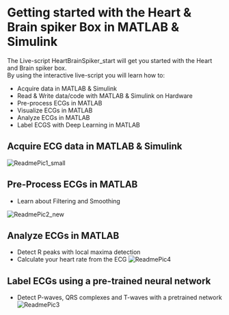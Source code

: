 # Getting started with the Heart & Brain spiker Box in MATLAB & Simulink
The Live-script HeartBrainSpiker_start will get you started with the Heart and Brain spiker box.<br/>
By using the interactive live-script you will learn how to:
* Acquire data in MATLAB & Simulink
* Read & Write data/code with MATLAB & Simulink on Hardware
* Pre-process ECGs in MATLAB
* Visualize ECGs in MATLAB
* Analyze ECGs in MATLAB
* Label ECGS with Deep Learning in MATLAB

## Acquire ECG data in MATLAB & Simulink
![ReadmePic1_small](/uploads/0d70016ca4f5da851b23960b3dea32ff/ReadmePic1_small.PNG)

## Pre-Process ECGs in MATLAB

* Learn about Filtering and Smoothing

![ReadmePic2_new](/uploads/1e52c216ea6bdd8cbad81192b584e8d1/ReadmePic2_new.PNG)

## Analyze ECGs in MATLAB

* Detect R peaks with local maxima detection
* Calculate your heart rate from the ECG
![ReadmePic4](/uploads/ad74b33d3aa366af51dbd1241800617d/ReadmePic4.PNG)

## Label ECGs using a pre-trained neural network

* Detect P-waves, QRS complexes and T-waves with a pretrained network
![ReadmePic3](/uploads/6d8747711c21b1c0c73d7557b3348101/ReadmePic3.PNG)

